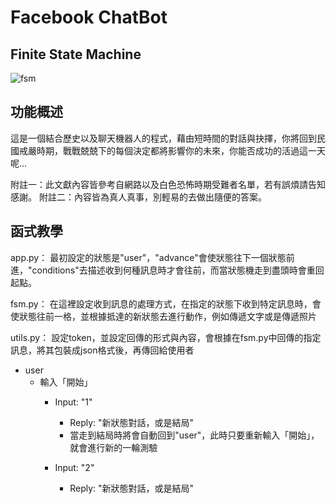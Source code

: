 # Facebook ChatBot

## Finite State Machine
![fsm](.fsm.png)

## 功能概述
這是一個結合歷史以及聊天機器人的程式，藉由短時間的對話與抉擇，你將回到民國戒嚴時期，戰戰兢兢下的每個決定都將影響你的未來，你能否成功的活過這一天呢...

附註一：此文獻內容皆參考自網路以及白色恐怖時期受難者名單，若有誤煩請告知感謝。
附註二：內容皆為真人真事，別輕易的去做出隨便的答案。

## 函式教學
app.py：
最初設定的狀態是"user"，"advance"會使狀態往下一個狀態前進，"conditions"去描述收到何種訊息時才會往前，而當狀態機走到盡頭時會重回起點。

fsm.py：
在這裡設定收到訊息的處理方式，在指定的狀態下收到特定訊息時，會使狀態往前一格，並根據抵達的新狀態去進行動作，例如傳遞文字或是傳遞照片

utils.py：
設定token，並設定回傳的形式與內容，會根據在fsm.py中回傳的指定訊息，將其包裝成json格式後，再傳回給使用者


* user
	* 輸入「開始」
		* Input: "1"
			* Reply: "新狀態對話，或是結局"
			* 當走到結局時將會自動回到"user"，此時只要重新輸入「開始」，就會進行新的一輪測驗

		* Input: "2"
			* Reply: "新狀態對話，或是結局"



